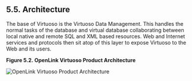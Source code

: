 <div>

<div>

<div>

<div>

## 5.5. Architecture

</div>

</div>

</div>

The base of Virtuoso is the Virtuoso Data Management. This handles the
normal tasks of the database and virtual database collaborating between
local native and remote SQL and XML based resources. Web and Internet
services and protocols then sit atop of this layer to expose Virtuoso to
the Web and its users.

<div>

<div>

**Figure 5.2. OpenLink Virtuoso Product Architecture**

<div>

<div>

![OpenLink Virtuoso Product Architecture](images/varch32.jpg)

</div>

</div>

</div>

  

</div>

</div>
